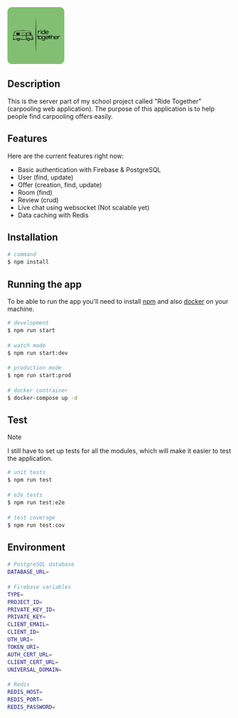 <p align="left">
  <img src="assets/logo.png" height="128" width="128" alt="Ride Together Logo" />
</p>

## Description

This is the server part of my school project called "Ride Together" (carpooling web application). The purpose of this application is to help people find carpooling offers easily.

## Features

Here are the current features right now:

- Basic authentication with Firebase & PostgreSQL
- User (find, update)
- Offer (creation, find, update)
- Room (find)
- Review (crud)
- Live chat using websocket (Not scalable yet)
- Data caching with Redis

## Installation

```bash
# command
$ npm install
```

## Running the app

To be able to run the app you'll need to install [npm](https://www.npmjs.com/) and also [docker](https://docs.docker.com) on your machine.

```bash
# development
$ npm run start

# watch mode
$ npm run start:dev

# production mode
$ npm run start:prod

# docker contrainer
$ docker-compose up -d
```

## Test

> [!NOTE]
> I still have to set up tests for all the modules, which will make it easier to test the application.

```bash
# unit tests
$ npm run test

# e2e tests
$ npm run test:e2e

# test coverage
$ npm run test:cov
```

## Environment

```bash
# PostgreSQL database
DATABASE_URL=

# Firebase variables
TYPE=
PROJECT_ID=
PRIVATE_KEY_ID=
PRIVATE_KEY=
CLIENT_EMAIL=
CLIENT_ID=
UTH_URI=
TOKEN_URI=
AUTH_CERT_URL=
CLIENT_CERT_URL=
UNIVERSAL_DOMAIN=

# Redis
REDIS_HOST=
REDIS_PORT=
REDIS_PASSWORD=
```
